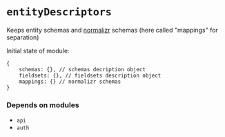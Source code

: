 # `entityDescriptors`

Keeps entity schemas and <a href="https://github.com/gaearon/normalizr" target="_blank">normalizr</a> schemas (here called "mappings" for separation)

Initial state of module:

    {
    	schemas: {}, // schemas decription object
    	fieldsets: {}, // fieldsets description object
    	mappings: {} // normalizr schemas
    }

### Depends on modules

- `api`
- `auth`
